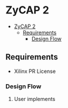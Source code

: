 # ZyCAP 2

- [ZyCAP 2](#zycap-2)
  - [Requirements](#requirements)
    - [Design Flow](#design-flow)

## Requirements

- Xilinx PR License

### Design Flow

1. User implements
